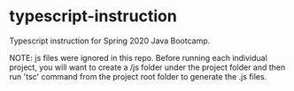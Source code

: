 # typescript-instruction
Typescript instruction for Spring 2020 Java Bootcamp.  

NOTE: js files were ignored in this repo.  Before running each individual project, you will want to 
create a /js folder under the project folder and then run 'tsc' command from the project root folder 
to generate the .js files.
